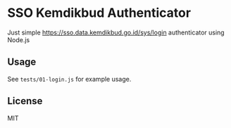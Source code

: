 # SSO Kemdikbud Authenticator

Just simple https://sso.data.kemdikbud.go.id/sys/login authenticator using Node.js

## Usage
See `tests/01-login.js` for example usage.

## License
MIT